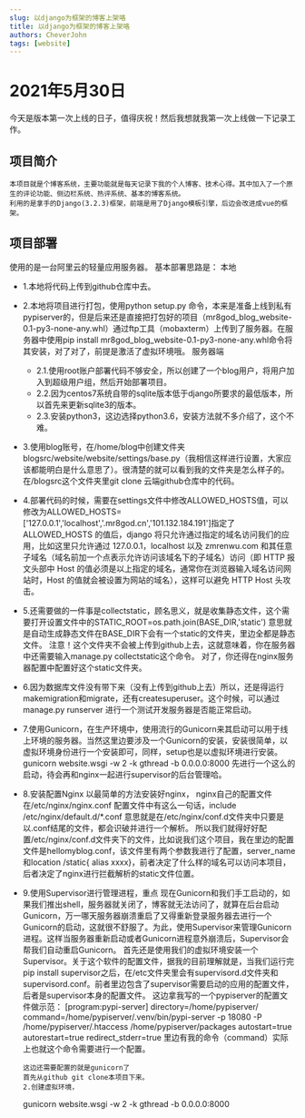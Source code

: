 ```yaml
---
slug: 以django为框架的博客上架咯
title: 以django为框架的博客上架咯
authors: CheverJohn
tags: [website]
---
```

# 2021年5月30日
今天是版本第一次上线的日子，值得庆祝！然后我想就我第一次上线做一下记录工作。


## 项目简介
    本项目就是个博客系统，主要功能就是每天记录下我的个人博客、技术心得。其中加入了一个原生的评论功能、侧边栏系统、热评系统、基本的博客系统。
    利用的是拿手的Django(3.2.3)框架，前端是用了Django模板引擎，后边会改进成vue的框架。

## 项目部署
使用的是一台阿里云的轻量应用服务器。
基本部署思路是： 本地

- 1.本地将代码上传到github仓库中去。

- 2.本地将项目进行打包，使用python setup.py 命令，本来是准备上线到私有pypiserver的，但是后来还是直接把打包好的项目（mr8god_blog_website-0.1-py3-none-any.whl）通过ftp工具（mobaxterm）上传到了服务器。在服务器中使用pip install mr8god_blog_website-0.1-py3-none-any.whl命令将其安装，对了对了，前提是激活了虚拟环境哦。
服务器端 

  - 2.1.使用root账户部署代码不够安全，所以创建了一个blog用户，将用户加入到超级用户组，然后开始部署项目。
  - 2.2.因为centos7系统自带的sqlite版本低于django所要求的最低版本，所以首先来更新sqlite3的版本。
  - 2.3.安装python3，这边选择python3.6，安装方法就不多介绍了，这个不难。
  
- 3.使用blog账号，在/home/blog中创建文件夹blogsrc/website/website/settings/base.py（我相信这样进行设置，大家应该都能明白是什么意思了）。很清楚的就可以看到我的文件夹是怎么样子的。在/blogsrc这个文件夹里git clone 云端github仓库中的代码。
- 4.部署代码的时候，需要在settings文件中修改ALLOWED_HOSTS值，可以修改为ALLOWED_HOSTS=['127.0.0.1','localhost','.mr8god.cn','101.132.184.191']指定了 ALLOWED_HOSTS 的值后，django 将只允许通过指定的域名访问我们的应用，比如这里只允许通过 127.0.0.1，localhost 以及 zmrenwu.com 和其任意子域名（域名前加一个点表示允许访问该域名下的子域名）访问（即 HTTP 报文头部中 Host 的值必须是以上指定的域名，通常你在浏览器输入域名访问网站时，Host 的值就会被设置为网站的域名），这样可以避免 HTTP Host 头攻击。
- 5.还需要做的一件事是collectstatic，顾名思义，就是收集静态文件，这个需要打开设置文件中的STATIC_ROOT=os.path.join(BASE_DIR,'static')
  意思就是自动生成静态文件在BASE_DIR下会有一个static的文件夹，里边全都是静态文件。
  注意！这个文件夹不会被上传到github上去，这就意味着，你在服务器中还需要输入manage.py collectstatic这个命令。
  对了，你还得在nginx服务器配置中配置好这个static文件夹。
- 6.因为数据库文件没有带下来（没有上传到github上去）所以，还是得运行makemigration和migrate，还有createsuperuser。这个时候，可以通过manage.py runserver 进行一个测试开发服务器是否能正常启动。
- 7.使用Gunicorn，在生产环境中，使用流行的Gunicorn来其启动可以用于线上环境的服务器。当然这里边要涉及一个Gunicorn的安装，安装很简单，以虚拟环境身份进行一个安装即可，同样，setup也是以虚拟环境进行安装。
  gunicorn website.wsgi -w 2 -k gthread -b 0.0.0.0:8000
  先进行一个这么的启动，待会再和nginx一起进行supervisor的后台管理哈。
- 8.安装配置Nginx
  以最简单的方法安装好nginx，
  nginx自己的配置文件在/etc/nginx/nginx.conf
  配置文件中有这么一句话，include /etc/nginx/default.d/*.conf
  意思就是在/etc/nginx/conf.d文件夹中只要是以.conf结尾的文件，都会识破并进行一个解析。
  所以我们就得好好配置/etc/nginx/conf.d文件夹下的文件，比如说我们这个项目，我在里边的配置文件是hellomyblog.conf，该文件里有两个参数我进行了配置，server_name和location /static{ alias xxxx}，前者决定了什么样的域名可以访问本项目，后者决定了nginx进行拦截解析的static文件位置。
- 9.使用Supervisor进行管理进程，重点
  现在Gunicorn和我们手工启动的，如果我们推出shell，服务器就关闭了，博客就无法访问了，就算在后台启动Gunicorn，万一哪天服务器崩溃重启了又得重新登录服务器去进行一个Gunicorn的启动，这就很不舒服了。为此，使用Supervisor来管理Gunicorn进程。这样当服务器重新启动或者Gunicorn进程意外崩溃后，Supervisor会帮我们自动重启Gunicorn。
  首先还是使用我们的虚拟环境安装一个Supervisor。关于这个软件的配置文件，据我的目前理解就是，当我们运行完pip install supervisor之后，在/etc文件夹里会有supervisord.d文件夹和supervisord.conf。前者里边包含了supervisor需要启动的应用的配置文件，后者是supervisor本身的配置文件。
      这边拿我写的一个pypiserver的配置文件做示范：
      [program:pypi-server]
      directory=/home/pypiserver/
      command=/home/pypiserver/.venv/bin/pypi-server -p 18080 -P /home/pypiserver/.htaccess /home/pypiserver/packages
      autostart=true
      autorestart=true
      redirect_stderr=true
      里边有我的命令（command）实际上也就这个命令需要进行一个配置。
	
      这边还需要配置的就是gunicorn了
      首先从github git clone本项目下来。
      2.创建虚拟环境，
  gunicorn website.wsgi -w 2 -k gthread -b 0.0.0.0:8000